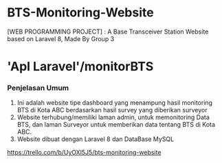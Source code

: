 # BTS-Monitoring-Website
[WEB PROGRAMMING PROJECT]  : A Base Transceiver Station Website based on Laravel 8, Made By Group 3

# 'Apl Laravel'/monitorBTS

### Penjelasan Umum
1. Ini adalah website tipe dashboard yang menampung hasil monitoring BTS di Kota ABC berdasarkan hasil survey yang diberikan surveyor
2. Website terhubung/memiliki laman admin, untuk memonitoring Data BTS, dan laman Surveyor untuk memberikan data tentang BTS di Kota ABC.
3. Website dibuat dengan Laravel 8 dan DataBase MySQL

https://trello.com/b/UyOXl5J5/bts-monitoring-website
